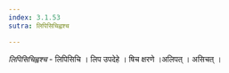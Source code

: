 ```yaml
---
index: 3.1.53
sutra: लिपिसिचिह्वश्च

---
```

_लिपिसिचिह्वश्च_ - लिपिसिचि । लिप उपदेहे । षिच क्षरणे ।अलिपत् । असिचत् ।